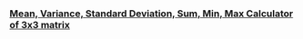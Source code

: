 ### [Mean, Variance, Standard Deviation, Sum, Min, Max Calculator of 3x3 matrix](https://repl.it/@bsong070/boilerplate-mean-variance-standard-deviation-calculator#README.md)
